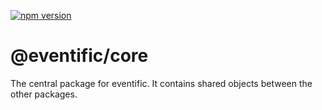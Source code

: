 [![npm version](https://badge.fury.io/js/%40eventific%2Fcore.svg)](https://badge.fury.io/js/%40eventific%2Fcore)

# @eventific/core

The central package for eventific. It contains shared objects between the other packages.